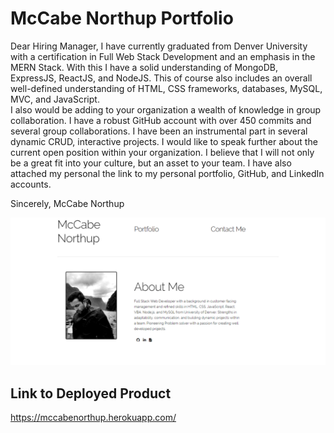 # McCabe Northup Portfolio

Dear Hiring Manager,
I have currently graduated from Denver University with a certification in Full Web Stack Development and an emphasis in the MERN Stack. With this I have a solid understanding of MongoDB, ExpressJS, ReactJS, and NodeJS. This of course also includes an overall well-defined understanding of HTML, CSS frameworks, databases, MySQL, MVC, and JavaScript.    
I also would be adding to your organization a wealth of knowledge in group collaboration. I have a robust GitHub account with over 450 commits and several group collaborations. I have been an instrumental part in several dynamic CRUD, interactive projects. 
I would like to speak further about the current open position within your organization. I believe that I will not only be a great fit into your culture, but an asset to your team. 
I have also attached my personal the link to my personal portfolio, GitHub, and LinkedIn accounts. 

Sincerely,
McCabe Northup

![image](src/images/readme.png)

## Link to Deployed Product
https://mccabenorthup.herokuapp.com/